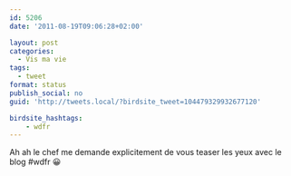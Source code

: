 ```yaml
---
id: 5206
date: '2011-08-19T09:06:28+02:00'

layout: post
categories:
  - Vis ma vie
tags:
  - tweet
format: status
publish_social: no
guid: 'http://tweets.local/?birdsite_tweet=104479329932677120'

birdsite_hashtags:
    - wdfr
---
```


Ah ah le chef me demande explicitement de vous teaser les yeux avec le blog #wdfr 😀